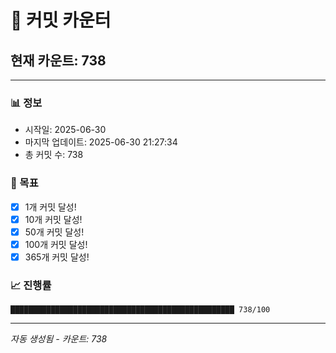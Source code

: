 # 🔢 커밋 카운터

## 현재 카운트: 738

---

### 📊 정보
- 시작일: 2025-06-30
- 마지막 업데이트: 2025-06-30 21:27:34
- 총 커밋 수: 738

### 🎯 목표
- [x] 1개 커밋 달성!
- [x] 10개 커밋 달성!
- [x] 50개 커밋 달성!
- [x] 100개 커밋 달성!
- [x] 365개 커밋 달성!

### 📈 진행률
```
██████████████████████████████████████████████████ 738/100
```

---
*자동 생성됨 - 카운트: 738*
